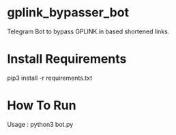 # gplink_bypasser_bot
Telegram Bot to bypass GPLINK.in based shortened links.


# Install Requirements
pip3 install -r requirements.txt


# How To Run 
Usage : python3 bot.py
